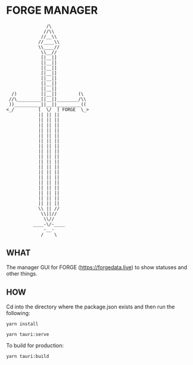 # FORGE MANAGER
```
               /\
              //\\
             //__\\
            //____\\
            \\____//
             \\__//
             [|__|]
             [|__|]
             [|__|]
             [|__|]
             [|__|]
             [|__|]
             [|__|]
  /)         [|__|]        (\
 //\_________[|__|]________/\\
 ))__________||__||_________((
<_/         [  \/  ] FORGE  \_>
            || || ||
            || || ||
            || || ||
            || || ||
            || || ||
            || || ||
            || || ||
            || || ||
            || || ||
            || || ||
            || || ||
            || || ||
            || || ||
            || || ||
            || || ||
            || || ||
            || || ||
            || || ||
            \\ || //
             \\||//
              \\//
          ____-\/-____
              -__-
             /    \

```

## WHAT

The manager GUI for FORGE (https://forgedata.live) to show statuses and other things.

## HOW

Cd into the directory where the package.json exists and then run the following:

`yarn install`

`yarn tauri:serve`

To build for production:

`yarn tauri:build`


